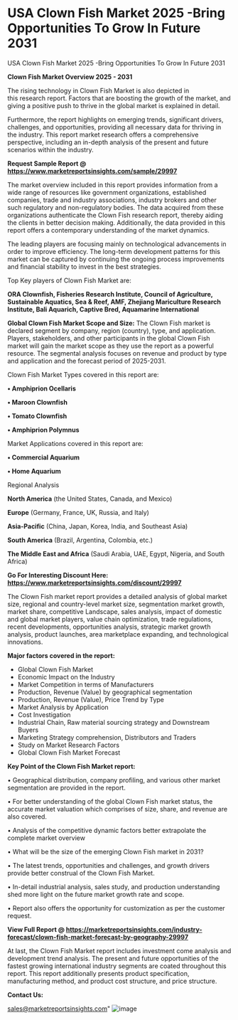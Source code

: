 # USA Clown Fish Market 2025 -Bring Opportunities To Grow In Future 2031
USA Clown Fish Market 2025 -Bring Opportunities To Grow In Future 2031

<Strong> Clown Fish Market Overview 2025 - 2031</strong>

The rising technology in Clown Fish Market is also depicted in this research report. Factors that are boosting the growth of the market, and giving a positive push to thrive in the global market is explained in detail.

Furthermore, the report highlights on emerging trends, significant drivers, challenges, and opportunities, providing all necessary data for thriving in the industry. This report market research offers a comprehensive perspective, including an in-depth analysis of the present and future scenarios within the industry.

<strong>Request Sample Report @ <a href=https://www.marketreportsinsights.com/sample/29997>https://www.marketreportsinsights.com/sample/29997</a></strong>

The market overview included in this report provides information from a wide range of resources like government organizations, established companies, trade and industry associations, industry brokers and other such regulatory and non-regulatory bodies. The data acquired from these organizations authenticate the Clown Fish research report, thereby aiding the clients in better decision making. Additionally, the data provided in this report offers a contemporary understanding of the market dynamics.

The leading players are focusing mainly on technological advancements in order to improve efficiency. The long-term development patterns for this market can be captured by continuing the ongoing process improvements and financial stability to invest in the best strategies.

Top Key players of Clown Fish Market are:

<strong>ORA Clownfish, Fisheries Research Institute, Council of Agriculture, Sustainable Aquatics, Sea & Reef, AMF, Zhejiang Mariculture Research Institute, Bali Aquarich, Captive Bred, Aquamarine International</strong>

<strong><b>Global Clown Fish Market Scope and Size:</b></strong>
The Clown Fish market is declared segment by company, region (country), type, and application. Players, stakeholders, and other participants in the global Clown Fish market will gain the market scope as they use the report as a powerful resource. The segmental analysis focuses on revenue and product by type and application and the forecast period of 2025-2031.

Clown Fish Market Types covered in this report are:

<strong>• Amphiprion Ocellaris

• Maroon Clownfish

• Tomato Clownfish

• Amphiprion Polymnus</strong>

Market Applications covered in this report are:

<strong>• Commercial Aquarium

• Home Aquarium</strong> 

Regional Analysis

<strong>North America</strong> (the United States, Canada, and Mexico)

<strong>Europe</strong> (Germany, France, UK, Russia, and Italy)

<strong>Asia-Pacific</strong> (China, Japan, Korea, India, and Southeast Asia)

<strong>South America</strong> (Brazil, Argentina, Colombia, etc.)

<strong>The Middle East and Africa</strong> (Saudi Arabia, UAE, Egypt, Nigeria, and South Africa)

<strong>Go For Interesting Discount Here: <a href=https://www.marketreportsinsights.com/discount/29997>https://www.marketreportsinsights.com/discount/29997</a></strong>

The Clown Fish market report provides a detailed analysis of global market size, regional and country-level market size, segmentation market growth, market share, competitive Landscape, sales analysis, impact of domestic and global market players, value chain optimization, trade regulations, recent developments, opportunities analysis, strategic market growth analysis, product launches, area marketplace expanding, and technological innovations.

<strong><b>Major factors covered in the report:</b></strong>
<ul>
  <li>Global Clown Fish Market </li>
  <li>Economic Impact on the Industry</li>
  <li>Market Competition in terms of Manufacturers</li>
  <li>Production, Revenue (Value) by geographical segmentation</li>
  <li>Production, Revenue (Value), Price Trend by Type</li>
  <li>Market Analysis by Application</li>
  <li>Cost Investigation</li>
  <li>Industrial Chain, Raw material sourcing strategy and Downstream Buyers</li>
  <li>Marketing Strategy comprehension, Distributors and Traders</li>
  <li>Study on Market Research Factors</li>
  <li>Global Clown Fish Market Forecast</li>
</ul>

<strong><b>Key Point of the Clown Fish Market report:</b></strong>

• Geographical distribution, company profiling, and various other market segmentation are provided in the report.

• For better understanding of the global Clown Fish market status, the accurate market valuation which comprises of size, share, and revenue are also covered.

• Analysis of the competitive dynamic factors better extrapolate the complete market overview

• What will be the size of the emerging Clown Fish market in 2031?

• The latest trends, opportunities and challenges, and growth drivers provide better construal of the Clown Fish Market.

• In-detail industrial analysis, sales study, and production understanding shed more light on the future market growth rate and scope.

• Report also offers the opportunity for customization as per the customer request.

<strong><b>View Full Report @ <a href=https://marketreportsinsights.com/industry-forecast/clown-fish-market-forecast-by-geography-29997>https://marketreportsinsights.com/industry-forecast/clown-fish-market-forecast-by-geography-29997</a></b></strong>


At last, the Clown Fish Market report includes investment come analysis and development trend analysis. The present and future opportunities of the fastest growing international industry segments are coated throughout this report. This report additionally presents product specification, manufacturing method, and product cost structure, and price structure.

<strong>Contact Us:</strong>

sales@marketreportsinsights.com"
![image](https://github.com/user-attachments/assets/d5b0990d-4ce6-4836-b984-35f1b1577fd2)
